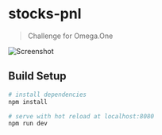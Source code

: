 # stocks-pnl

> Challenge for Omega.One

![Screenshot](https://imgur.com/0fb02672-d896-4b6f-aa26-5692d31c8158)

## Build Setup

``` bash
# install dependencies
npm install

# serve with hot reload at localhost:8080
npm run dev
```

